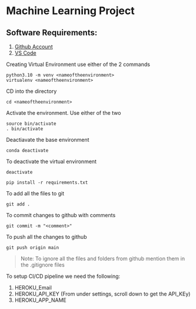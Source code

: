 # Machine Learning Project

## Software Requirements:

1. [Github Account](https://github.com/)
2. [VS Code](https://code.visualstudio.com/download)

Creating Virtual Environment use either of the 2 commands
```
python3.10 -m venv <nameoftheenvironment>
virtualenv <nameoftheenvironment>
```
CD into the directory
```
cd <nameoftheenvironment>
```

Activate the environment. Use either of the two
```
source bin/activate
. bin/activate
```

Deactiavate the base environment
```
conda deactivate
```

To deactivate the virtual environment
```
deactivate
```

```
pip install -r requirements.txt
```
To add all the files to git
```
git add .
```
To commit changes to github with comments
```
git commit -m "<comment>"
```

To push all the changes to github
```
git push origin main
```

> Note: To ignore all the files and folders from github mention them in the .gitignore files


To setup CI/CD pipeline we need the following:
1. HEROKU_Email
2. HEROKU_API_KEY (From under settings, scroll down to get the API_KEy)
3. HEROKU_APP_NAME